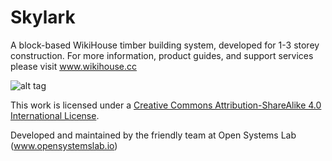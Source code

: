 # Skylark
A block-based WikiHouse timber building system, developed for 1-3 storey construction.
For more information, product guides, and support services please visit www.wikihouse.cc

![alt tag](https://github.com/wikihouseproject/Skylark/blob/main/WikiHouse_SKYLARK_assembly_axo.png)


This work is licensed under a <a rel="license" href="http://creativecommons.org/licenses/by-sa/4.0/">Creative Commons Attribution-ShareAlike 4.0 International License</a>.


Developed and maintained by the friendly team at Open Systems Lab (www.opensystemslab.io)
